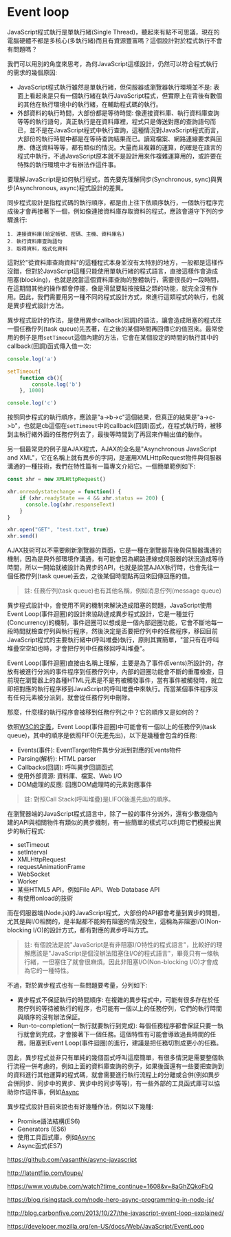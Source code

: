 # Event loop

JavaScript程式執行是單執行緒(Single Thread)，聽起來有點不可思議，現在的電腦硬體不都是多核心(多執行緒)而且有資源豐富嗎？這個設計對於程式執行不會有問題嗎？

我們可以用別的角度來思考，為何JavaScript這樣設計，仍然可以符合程式執行的需求的幾個原因:

- JavaScript程式執行雖然是單執行緒，但伺服器或瀏覽器執行環境並不是: 表面上看起來是只有一個執行緒在執行JavaScript程式，但實際上在背後有數個的其他在執行環境中的執行緒，在輔助程式碼的執行。
- 外部資料的執行時間，大部份都是等待時間: 像連接資料庫、執行資料庫查詢等等的執行語句，真正執行是在資料庫裡，程式只是傳送對應的查詢語句而已，並不是在JavaScript程式中執行查詢，這種情況對JavaScript程式而言，大部份的執行時間中都是在等待查詢結果而已。讀寫檔案、網路連線要求與回應、傳送資料等等，都有類似的情況。大量而且複雜的運算，的確是在語言的程式中執行，不過JavaScript原本就不是設計用來作複雜運算用的，或許要在特殊的執行環境中才有辦法作這件事。

要理解JavaScript是如何執行程式，首先要先理解同步(Synchronous, sync)與異步(Asynchronous, async)程式設計的差異。

同步程式設計是指程式碼的執行順序，都是由上往下依順序執行，一個執行程序完成後才會再接著下一個，例如像連接資料庫存取資料的程式，應該會遵守下列的步驟進行:

```
1. 連接資料庫(給定帳號、密碼、主機、資料庫名)
2. 執行資料庫查詢語句
3. 取得資料，格式化資料
```

這對於"從資料庫查詢資料"的這種程式本身並沒有太特別的地方，一般都是這樣作沒錯，但對於JavaScript這種只能使用單執行緒的程式語言，直接這樣作會造成阻塞(blocking)，也就是說當這個資料庫查詢的整體執行，需要很長的一段時間，在這期間其他的操作都會停擺，像是滑鼠要點按按鈕之類的功能，就完全沒有作用。因此，我們需要用另一種不同的程式設計方式，來進行這類程式的執行，也就是異步程式設計方法。

異步程式設計的作法，是使用異步callback(回調)的語法，讓會造成阻塞的程式往一個任務佇列(task queue)先丟著，在之後的某個時間再回傳它的值回來。最常使用的例子是用`setTimeout`這個內建的方法，它會在某個設定的時間的執行其中的callback(回調)函式傳入值一次:

```js
console.log('a')

setTimeout(
    function cb(){
        console.log('b')
    }, 1000)

console.log('c')
```

按照同步程式的執行順序，應該是"a->b->c"這個結果，但真正的結果是"a->c->b"，也就是cb這個在`setTimeout`中的callback(回調)函式，在程式執行時，被移到主執行緒外面的任務佇列去了，最後等時間到了再回來作輸出值的動作。

另一個最常見的例子是AJAX程式，AJAX的全名是"Asynchronous JavaScript and XML"，它在名稱上就有異步的字詞，是運用XMLHttpRequest物件與伺服器溝通的一種技術，我們在特性篇有一篇專文介紹它。一個簡單範例如下:

```js
const xhr = new XMLHttpRequest()

xhr.onreadystatechange = function() {
    if (xhr.readyState == 4 && xhr.status == 200) {
      console.log(xhr.responseText)
    }
}

xhr.open("GET", "test.txt", true)
xhr.send()
```

AJAX技術可以不需要刷新瀏覽器的頁面，它是一種在瀏覽器背後與伺服器溝通的機制，因為是與外部環境作溝通，有可能會因為網路連線或伺服器的狀況造成等待時間，所以一開始就被設計為異步的API，也就是說當AJAX執行時，也會先往一個任務佇列(task queue)丟去，之後某個時間點再回來回傳回應的值。

> 註: 任務佇列(task queue)也有其他名稱，例如消息佇列(message queue)

異步程式設計中，會使用不同的機制來解決造成阻塞的問題，JavaScript使用Event Loop(事件迴圈)的設計來協助達成異步程式設計，它是一種並行(Concurrency)的機制，事件迴圈可以想成是一個內部迴圈功能，它會不斷地每一段時間就檢查佇列與執行程序，然後決定是否要把佇列中的任務程序，移回目前JavaScript程式的主要執行緒中(呼叫堆疊)執行，原則其實簡單，"當只有在呼叫堆疊空空如也時，才會把佇列中任務移回呼叫堆疊"。

Event Loop(事件迴圈)直接由名稱上理解，主要是為了事件(Events)所設計的，存放有被進行分派的事件程序到任務佇列中，內部的迴圈功能會不斷的重覆檢查，目前現在瀏覽器上的各種HTML元素是不是有被觸發事件，當有事件被觸發時，就立即把對應的執行程序移到JavaScript的呼叫堆疊中來執行。而當某個事件程序沒有任何元素被分派到，就會從任務佇列中刪除。

那麼，什麼樣的執行程序會被移到任務佇列之中？它的順序又是如何的？

依照[W3C的定義](https://www.w3.org/TR/2014/REC-html5-20141028/webappapis.html#event-loops)，Event Loop(事件迴圈)中可能會有一個以上的任務佇列(task queue)，其中的順序是依照FIFO(先進先出)，以下是幾種會包含的任務:

- Events(事件): EventTarget物件異步分派到對應的Events物件
- Parsing(解析): HTML parser
- Callbacks(回調): 呼叫異步回調函式
- 使用外部資源: 資料庫、檔案、Web I/O
- DOM處理的反應: 回應DOM處理時的元素對應事件

> 註: 對照Call Stack(呼叫堆疊)是LIFO(後進先出)的順序。

在瀏覽器端的JavaScript程式語言中，除了一般的事件分派外，還有少數幾個內建的API與相關物件有類似的異步機制，有一些簡單的樣式可以利用它們模擬出異步的執行程式:

- setTimeout
- setInterval
- XMLHttpRequest
- requestAnimationFrame
- WebSocket
- Worker
- 某些HTML5 API，例如File API、Web Database API
- 有使用onload的技術

而在伺服器端(Node.js)的JavaScript程式，大部份的API都會考量到異步的問題，尤其是與I/O相關的，是半點都不能夠有阻塞的情況發生，這稱為非阻塞I/O(Non-blocking I/O)的設計方式，都有對應的異步呼叫方式。

> 註: 有個說法是說"JavaScript是有非阻塞I/O特性的程式語言"，比較好的理解應該是"JavaScript是個沒辦法阻塞住I/O的程式語言"，畢竟只有一條執行緒，一但塞住了就會很麻煩。因此非阻塞I/O(Non-blocking I/O)才會成為它的一種特性。

不過，對於異步程式也有一些問題要考量，分列如下:

- 異步程式不保証執行的時間順序: 在複雜的異步程式中，可能有很多存在於任務佇列的等待被執行的程序，也可能有一個以上的任務佇列，它們的執行時間與順序的沒有辦法保証。
- Run-to-completion(一執行就要執行到完成): 每個任務程序都會保証只要一執行就會到完成，才會接著下一個任務。這個特性有可能會導致過長時間的任務，阻塞到Event Loop(事件迴圈)的進行，建議是把任務切割成更小的任務。

因此，異步程式並非只有單純的幾個函式呼叫這麼簡單，有很多情況是需要整個執行流程一併考慮的，例如上面的資料庫查詢的例子，如果後面還有一些要把查詢到的資料進行其他運算的程式碼，就會需要進行執行流程上的分離或合併(例如異步合併同步、同步中的異步、異步中的同步等等)，有一些外部的工具函式庫可以協助你作這件事，例如[Async](http://caolan.github.io/async/index.html)

異步程式設計目前來說也有好幾種作法，例如以下幾種:

- Promise語法結構(ES6)
- Generators (ES6)
- 使用工具函式庫，例如[Async](http://caolan.github.io/async/index.html)
- Async函式(ES7)

https://github.com/vasanthk/async-javascript

http://latentflip.com/loupe/

https://www.youtube.com/watch?time_continue=1608&v=8aGhZQkoFbQ

https://blog.risingstack.com/node-hero-async-programming-in-node-js/

http://blog.carbonfive.com/2013/10/27/the-javascript-event-loop-explained/

https://developer.mozilla.org/en-US/docs/Web/JavaScript/EventLoop